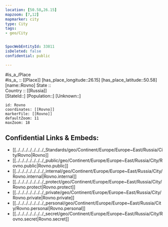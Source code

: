 ```yaml
---
location: [50.58,26.15] 
mapzoom: [7,12] 
mapmarker: city 
type: City
tags:
- geo/City


SpocWebEntityId: 33811
isDeleted: false
confidential: public

---
```

#is_a_/Place  
#is_a_ :: [[Place]] 
[has_place_longitude::26.15] 
[has_place_latitude::50.58] 
[name::Rovno] 
State ::  
Country :: [[Russia]]  
[StateId::] 
[Population::] 
[Unknown::] 


```leaflet
id: Rovno
coordinates: [[Rovno]] 
markerFile: [[Rovno]] 
defaultZoom: 11 
maxZoom: 18
```


## Confidential Links & Embeds: 
- [[../../../../../../../_Standards/geo/Continent/Europe/Europe~East/Russia/City/Rovno|Rovno]] 
- [[../../../../../../../_public/geo/Continent/Europe/Europe~East/Russia/City/Rovno.public|Rovno.public]] 
- [[../../../../../../../_internal/geo/Continent/Europe/Europe~East/Russia/City/Rovno.internal|Rovno.internal]] 
- [[../../../../../../../_protect/geo/Continent/Europe/Europe~East/Russia/City/Rovno.protect|Rovno.protect]] 
- [[../../../../../../../_private/geo/Continent/Europe/Europe~East/Russia/City/Rovno.private|Rovno.private]] 
- [[../../../../../../../_personal/geo/Continent/Europe/Europe~East/Russia/City/Rovno.personal|Rovno.personal]] 
- [[../../../../../../../_secret/geo/Continent/Europe/Europe~East/Russia/City/Rovno.secret|Rovno.secret]] 
